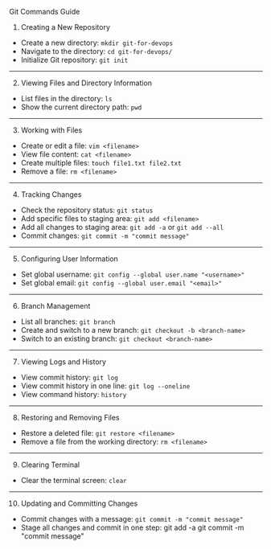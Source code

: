 Git Commands Guide

1. Creating a New Repository
- Create a new directory: `mkdir git-for-devops`
- Navigate to the directory: `cd git-for-devops/`
- Initialize Git repository: `git init`

---

2. Viewing Files and Directory Information
- List files in the directory: `ls`
- Show the current directory path: `pwd`

---

3. Working with Files
- Create or edit a file: `vim <filename>`
- View file content: `cat <filename>`
- Create multiple files: `touch file1.txt file2.txt`
- Remove a file: `rm <filename>`

---

4. Tracking Changes
- Check the repository status: `git status`
- Add specific files to staging area: `git add <filename>`
- Add all changes to staging area: `git add -a` or `git add --all`
- Commit changes: `git commit -m "commit message"`

---

5. Configuring User Information
- Set global username: `git config --global user.name "<username>"`
- Set global email: `git config --global user.email "<email>"`

---

6. Branch Management
- List all branches: `git branch`
- Create and switch to a new branch: `git checkout -b <branch-name>`
- Switch to an existing branch: `git checkout <branch-name>`

---

7. Viewing Logs and History
- View commit history: `git log`
- View commit history in one line: `git log --oneline`
- View command history: `history`

---

8. Restoring and Removing Files
- Restore a deleted file: `git restore <filename>`
- Remove a file from the working directory: `rm <filename>`

---

9. Clearing Terminal
- Clear the terminal screen: `clear`

---

10. Updating and Committing Changes
- Commit changes with a message: `git commit -m "commit message"`
- Stage all changes and commit in one step: 
  git add -a
  git commit -m "commit message"
